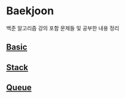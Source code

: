# Baekjoon
백준 알고리즘 강의 포함 문제들 및 공부한 내용 정리

## [Basic](./Basic)

## [Stack](./Stack)

## [Queue](./Queue)

